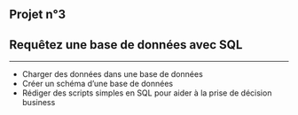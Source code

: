 Projet n°3
----------

<h2>Requêtez une base de données avec SQL</h2>

--------------------------------------------------------------------------------

- Charger des données dans une base de données
- Créer un schéma d’une base de données
- Rédiger des scripts simples en SQL pour aider à la prise de décision business
